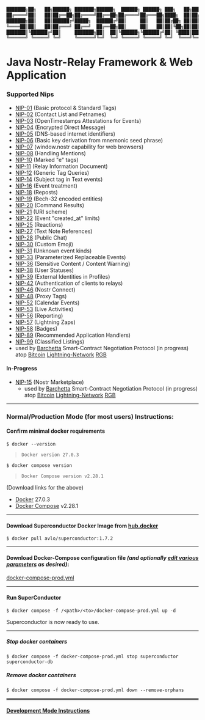 ```java
███████╗██╗   ██╗██████╗ ███████╗██████╗  ██████╗ ██████╗ ███╗   ██╗██████╗ ██╗   ██╗ ██████╗████████╗ ██████╗ ██████╗
██╔════╝██║   ██║██╔══██╗██╔════╝██╔══██╗██╔════╝██╔═══██╗████╗  ██║██╔══██╗██║   ██║██╔════╝╚══██╔══╝██╔═══██╗██╔══██╗
███████╗██║   ██║██████╔╝█████╗  ██████╔╝██║     ██║   ██║██╔██╗ ██║██║  ██║██║   ██║██║        ██║   ██║   ██║██████╔╝
╚════██║██║   ██║██╔═══╝ ██╔══╝  ██╔══██╗██║     ██║   ██║██║╚██╗██║██║  ██║██║   ██║██║        ██║   ██║   ██║██╔══██╗
███████║╚██████╔╝██║     ███████╗██║  ██║╚██████╗╚██████╔╝██║ ╚████║██████╔╝╚██████╔╝╚██████╗   ██║   ╚██████╔╝██║  ██║
╚══════╝ ╚═════╝ ╚═╝     ╚══════╝╚═╝  ╚═╝ ╚═════╝ ╚═════╝ ╚═╝  ╚═══╝╚═════╝  ╚═════╝  ╚═════╝   ╚═╝    ╚═════╝ ╚═╝  ╚═╝
```
# Java Nostr-Relay Framework & Web Application

### Supported Nips
  - [NIP-01](https://nostr-nips.com/nip-01) (Basic protocol & Standard Tags)
  - [NIP-02](https://nostr-nips.com/nip-02) (Contact List and Petnames)
  - [NIP-03](https://nostr-nips.com/nip-03) (OpenTimestamps Attestations for Events)
  - [NIP-04](https://nostr-nips.com/nip-04) (Encrypted Direct Message)
  - [NIP-05](https://nostr-nips.com/nip-05) (DNS-based internet identifiers)
  - [NIP-06](https://nostr-nips.com/nip-06) (Basic key derivation from mnemonic seed phrase)
  - [NIP-07](https://nostr-nips.com/nip-07) (window.nostr capability for web browsers)
  - [NIP-08](https://nostr-nips.com/nip-08) (Handling Mentions)
  - [NIP-10](https://nostr-nips.com/nip-10) (Marked "e" tags)
  - [NIP-11](https://nostr-nips.com/nip-11) (Relay Information Document)
  - [NIP-12](https://nostr-nips.com/nip-12) (Generic Tag Queries)
  - [NIP-14](https://nostr-nips.com/nip-14) (Subject tag in Text events)
  - [NIP-16](https://nostr-nips.com/nip-16) (Event treatment)
  - [NIP-18](https://nostr-nips.com/nip-18) (Reposts)
  - [NIP-19](https://nostr-nips.com/nip-19) (Bech-32 encoded entities)
  - [NIP-20](https://nostr-nips.com/nip-20) (Command Results)
  - [NIP-21](https://nostr-nips.com/nip-21) (URI scheme)
  - [NIP-22](https://nostr-nips.com/nip-22) (Event "created_at" limits)
  - [NIP-25](https://nostr-nips.com/nip-25) (Reactions)
  - [NIP-27](https://nostr-nips.com/nip-27) (Text Note References)
  - [NIP-28](https://nostr-nips.com/nip-28) (Public Chat)
  - [NIP-30](https://nostr-nips.com/nip-30) (Custom Emoji)
  - [NIP-31](https://nostr-nips.com/nip-31) (Unknown event kinds)
  - [NIP-33](https://nostr-nips.com/nip-33) (Parameterized Replaceable Events)
  - [NIP-36](https://nostr-nips.com/nip-36) (Sensitive Content / Content Warning)
  - [NIP-38](https://nostr-nips.com/nip-38) (User Statuses)
  - [NIP-39](https://nostr-nips.com/nip-39) (External Identities in Profiles)
  - [NIP-42](https://nostr-nips.com/nip-42) (Authentication of clients to relays)
  - [NIP-46](https://nostr-nips.com/nip-46) (Nostr Connect)
  - [NIP-48](https://nostr-nips.com/nip-48) (Proxy Tags)
  - [NIP-52](https://nostr-nips.com/nip-52) (Calendar Events)
  - [NIP-53](https://nostr-nips.com/nip-53) (Live Activities)
  - [NIP-56](https://nostr-nips.com/nip-56) (Reporting)
  - [NIP-57](https://nostr-nips.com/nip-57) (Lightning Zaps)
  - [NIP-58](https://nostr-nips.com/nip-58) (Badges)
  - [NIP-89](https://nostr-nips.com/nip-89) (Recommended Application Handlers)
  - [NIP-99](https://nostr-nips.com/nip-99) (Classified Listings)
  - used by [Barchetta](https://github.com/avlo/barchetta) Smart-Contract Negotiation Protocol (in progress) atop [Bitcoin](https://en.wikipedia.org/wiki/Bitcoin) [Lightning-Network](https://en.wikipedia.org/wiki/Lightning_Network) [RGB](https://rgb.tech/)

#### In-Progress
  - [NIP-15](https://nostr-nips.com/nip-15) (Nostr Marketplace)
    - used by [Barchetta](https://github.com/avlo/barchetta) Smart-Contract Negotiation Protocol (in progress) atop [Bitcoin](https://en.wikipedia.org/wiki/Bitcoin) [Lightning-Network](https://en.wikipedia.org/wiki/Lightning_Network) [RGB](https://rgb.tech/)
    
----
### Normal/Production Mode (for most users) Instructions:
#### Confirm minimal docker requirements

    $ docker --version
>     Docker version 27.0.3
    $ docker compose version
>     Docker Compose version v2.28.1

(Download links for the above)
- [Docker](https://hub.docker.com/_/docker) 27.0.3
- [Docker Compose](https://docs.docker.com/compose/install/) v2.28.1

----

#### Download Superconductor Docker Image from [hub.docker](https://hub.docker.com/repository/docker/avlo/superconductor-app/tags)
    $ docker pull avlo/superconductor:1.7.2

----

#### Download Docker-Compose configuration file _(and optionally [edit various parameters](docker-compose-prod.yml?plain=1#L10,32,L36-L37) as desired)_:

[docker-compose-prod.yml](docker-compose-prod.yml)

----

#### Run SuperConductor
    $ docker compose -f /<path>/<to>/docker-compose-prod.yml up -d

Superconductor is now ready to use.

----

##### Stop docker containers
    $ docker compose -f docker-compose-prod.yml stop superconductor superconductor-db

##### Remove docker containers
    $ docker compose -f docker-compose-prod.yml down --remove-orphans

<hr style="border:2px solid grey">

#### [Development Mode Instructions](DEVELOPMENT.md)
